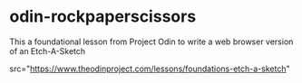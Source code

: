 # odin-rockpaperscissors
This a foundational lesson from Project Odin to write a web browser version of an Etch-A-Sketch

src="https://www.theodinproject.com/lessons/foundations-etch-a-sketch"
